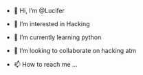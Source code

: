 - 👋 Hi, I’m @Lucifer
- 👀 I’m interested in Hacking
- 🌱 I’m currently learning python
- 💞️ I’m looking to collaborate on hacking atm

- 📫 How to reach me ...

<!---
Lucifer/Lucifer is a ✨ special ✨ repository because its `README.md` (this file) appears on your GitHub profile.
You can click the Preview link to take a look at your changes.
--->
